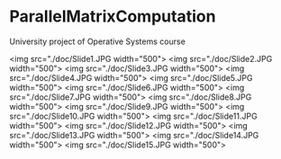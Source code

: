 # ParallelMatrixComputation
University project of Operative Systems course

<img src="./doc/Slide1.JPG width="500">
<img src="./doc/Slide2.JPG width="500">
<img src="./doc/Slide3.JPG width="500">
<img src="./doc/Slide4.JPG width="500">
<img src="./doc/Slide5.JPG width="500">
<img src="./doc/Slide6.JPG width="500">
<img src="./doc/Slide7.JPG width="500">
<img src="./doc/Slide8.JPG width="500">
<img src="./doc/Slide9.JPG width="500">
<img src="./doc/Slide10.JPG width="500">
<img src="./doc/Slide11.JPG width="500">
<img src="./doc/Slide12.JPG width="500">
<img src="./doc/Slide13.JPG width="500">
<img src="./doc/Slide14.JPG width="500">
<img src="./doc/Slide15.JPG width="500">
